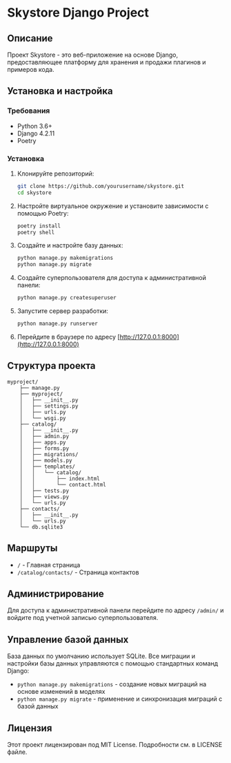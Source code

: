 # Skystore Django Project

## Описание
Проект Skystore - это веб-приложение на основе Django, предоставляющее платформу для хранения и продажи плагинов и примеров кода.

## Установка и настройка

### Требования
- Python 3.6+
- Django 4.2.11
- Poetry

### Установка
1. Клонируйте репозиторий:
    ```sh
    git clone https://github.com/yourusername/skystore.git
    cd skystore
    ```

2. Настройте виртуальное окружение и установите зависимости с помощью Poetry:
    ```sh
    poetry install
    poetry shell
    ```

3. Создайте и настройте базу данных:
    ```sh
    python manage.py makemigrations
    python manage.py migrate
    ```

4. Создайте суперпользователя для доступа к административной панели:
    ```sh
    python manage.py createsuperuser
    ```

5. Запустите сервер разработки:
    ```sh
    python manage.py runserver
    ```

6. Перейдите в браузере по адресу [http://127.0.0.1:8000](http://127.0.0.1:8000)

## Структура проекта

```
myproject/
    ├── manage.py
    ├── myproject/
    │   ├── __init__.py
    │   ├── settings.py
    │   ├── urls.py
    │   └── wsgi.py
    ├── catalog/
    │   ├── __init__.py
    │   ├── admin.py
    │   ├── apps.py
    │   ├── forms.py
    │   ├── migrations/
    │   ├── models.py
    │   ├── templates/
    │   │   └── catalog/
    │   │       ├── index.html
    │   │       └── contact.html
    │   ├── tests.py
    │   ├── views.py
    │   └── urls.py
    ├── contacts/
    │   ├── __init__.py
    │   └── urls.py
    └── db.sqlite3
```

## Маршруты
- `/` - Главная страница
- `/catalog/contacts/` - Страница контактов

## Администрирование
Для доступа к административной панели перейдите по адресу `/admin/` и войдите под учетной записью суперпользователя.

## Управление базой данных
База данных по умолчанию использует SQLite. Все миграции и настройки базы данных управляются с помощью стандартных команд Django:
- `python manage.py makemigrations` - создание новых миграций на основе изменений в моделях
- `python manage.py migrate` - применение и синхронизация миграций с базой данных

## Лицензия
Этот проект лицензирован под MIT License. Подробности см. в LICENSE файле.
